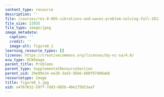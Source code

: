 ```yaml
---
content_type: resource
description: ''
file: /courses/res-8-005-vibrations-and-waves-problem-solving-fall-2012/a4767632597f7dd3885b40e175b53aaf_figure8_1.jpg
file_size: 22935
file_type: image/jpeg
image_metadata:
  caption: ''
  credit: ''
  image-alt: figure8_1
learning_resource_types: []
license: https://creativecommons.org/licenses/by-nc-sa/4.0/
ocw_type: OCWImage
parent_title: Problems
parent_type: SupplementalResourceSection
parent_uid: 29e09e14-ee28-3ad3-56b6-668f97400ab6
resourcetype: Image
title: figure8_1.jpg
uid: a4767632-597f-7dd3-885b-40e175b53aaf
---
```

